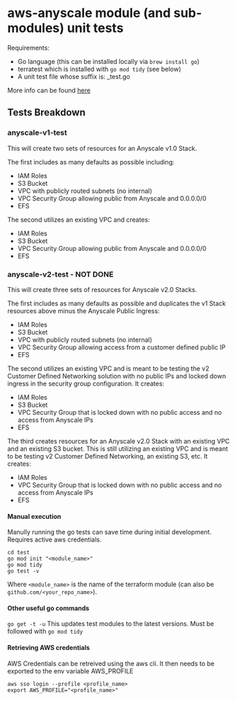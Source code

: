 # aws-anyscale module (and sub-modules) unit tests
Requirements:
* Go language (this can be installed locally via `brew install go`)
* terratest which is installed with `go mod tidy` (see below)
* A unit test file whose suffix is: _test.go

More info can be found [here](https://terratest.gruntwork.io/docs/getting-started/quick-start/)

## Tests Breakdown

### anyscale-v1-test

This will create two sets of resources for an Anyscale v1.0 Stack.

The first includes as many defaults as possible including:
   - IAM Roles
   - S3 Bucket
   - VPC with publicly routed subnets (no internal)
   - VPC Security Group allowing public from Anyscale and 0.0.0.0/0
   - EFS

The second utilizes an existing VPC and creates:
   - IAM Roles
   - S3 Bucket
   - VPC Security Group allowing public from Anyscale and 0.0.0.0/0
   - EFS

### anyscale-v2-test - NOT DONE

This will create three sets of resources for Anyscale v2.0 Stacks.

The first includes as many defaults as possible and duplicates the v1 Stack resources above minus the Anyscale Public Ingress:
   - IAM Roles
   - S3 Bucket
   - VPC with publicly routed subnets (no internal)
   - VPC Security Group allowing access from a customer defined public IP
   - EFS

The second utilizes an existing VPC and is meant to be testing the v2 Customer Defined Networking solution with no public IPs and locked down ingress in the security group configuration. It creates:
   - IAM Roles
   - S3 Bucket
   - VPC Security Group that is locked down with no public access and no access from Anyscale IPs
   - EFS

The third creates resources for an Anyscale v2.0 Stack with an existing VPC and an existing S3 bucket. This is still utilizing an existing VPC and is meant to be testing v2 Customer Defined Networking, an existing S3, etc. It creates:
   - IAM Roles
   - VPC Security Group that is locked down with no public access and no access from Anyscale IPs
   - EFS

#### Manual execution
Manully running the go tests can save time during initial development. Requires active aws credentials.
```
cd test
go mod init "<module_name>"
go mod tidy
go test -v
```
Where `<module_name>` is the name of the terraform module (can also be `github.com/<your_repo_name>`).

#### Other useful go commands
`go get -t -u` This updates test modules to the latest versions. Must be followed with `go mod tidy`

#### Retrieving AWS credentials
AWS Credentials can be retreived using the aws cli. It then needs to be exported to the env variable AWS_PROFILE
```
aws sso login --profile <profile_name>
export AWS_PROFILE="<profile_name>"
```
